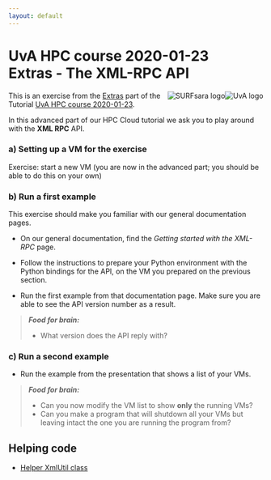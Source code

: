 ```yaml
---
layout: default
---
```


# UvA HPC course 2020-01-23  <br/> Extras - The XML-RPC API

<div style="float:right;max-width:205px;" markdown="1">
<img alt="UvA logo" src="/images/UvA-logo.png" />
</div>
<div style="float:right;max-width:205px;" markdown="1">
<img alt="SURFsara logo" src="/images/SURFsara_logo.png" />
</div>


This is an exercise from the [Extras](extras) part of the Tutorial [UvA HPC course 2020-01-23](.).

In this advanced part of our HPC Cloud tutorial we ask you to play around with the **XML RPC** API.

### a) Setting up a VM for the exercise

Exercise: start a new VM (you are now in the advanced part; you should be able to do this on your own)

### b) Run a first example

This exercise should make you familiar with our general documentation pages. 

* On our general documentation, find the _Getting started with the XML-RPC_ page.

* Follow the instructions to prepare your Python environment with the Python bindings for the API, on the VM you prepared on the previous section.

* Run the first example from that documentation page. Make sure you are able to see the API version number as a result.

> **_Food for brain:_**
>
> * What version does the API reply with?

### c) Run a second example

* Run the example from the presentation that shows a list of your VMs.

> **_Food for brain:_**
>
> * Can you now modify the VM list to show **only** the running VMs?
> * Can you make a program that will shutdown all your VMs but leaving intact the one you are running the program from?

## <a name="xml_print"></a> Helping code
 
  * [Helper XmlUtil class](./code/xml_util.py)
